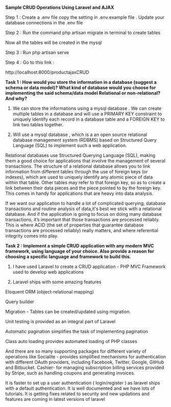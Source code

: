 **Sample CRUD Operations Using Laravel and AJAX**

Step 1 : Create a .env file copy the setting in .env.example file . 
Update your database connections in the .env file

Step 2 : Run the command php artisan migrate in terminal to create tables

Now all the tables will be created in the mysql

Step 3 : Run php artisan serve 

Step 4 : Go to this link : 

http://localhost:8000/productajaxCRUD



**Task 1 :
How would you store the information in a database (suggest a schema or data model)?
What kind of database would you choose for implementing the said schema/data model Relational or non-relational? And why?**

1. We can store the informations using a mysql database . We can create multiple tables in a database and will use a PRIMARY KEY constraint to uniquely identify each record in a database table and a FOREIGN KEY to link two tables together.


2. Will use a mysql database , which is a an open source relational database management system (RDBMS) based on Structured Query Language (SQL) to implement such a web application.

Relational databases use Structured Querying Language (SQL), making them a good choice for applications that involve the management of several transactions. The structure of a relational database allows you to link information from different tables through the use of foreign keys (or indexes), which are used to uniquely identify any atomic piece of data within that table. Other tables may refer to that foreign key, so as to create a link between their data pieces and the piece pointed to by the foreign key. This comes in handy for applications that are heavy into data analysis.

If we want our application to handle a lot of complicated querying, database transactions and routine analysis of data,it's best we stick with a relational database. And if the application is going to focus on doing many database transactions, it’s important that those transactions are processed reliably. This is where ACID (the set of properties that guarantee database transactions are processed reliably) really matters, and where referential integrity comes into play.

**Task 2 : 
Implement a simple CRUD application with any modern MVC framework, using language of your choice.
 Also provide a reason for choosing a specific language and framework to build this.**

1. I have used Laravel to create a CRUD application - PHP MVC Framework used to develop web applications 

2. Laravel ships with some amazing features 

Eloquent ORM (object-relational mapping)

Query builder

Migration - Tables can be created/updated using migration.

Unit testing is provided as an integral part of Laravel

Automatic pagination simplifies the task of implementing pagination

Class auto loading provides automated loading of PHP classes

And there are so many supporting packages for different variety of operations like 
Socialite - provides simplified mechanisms for authentication with different OAuth providers, including Facebook, Twitter, Google, GitHub and Bitbucket.
Cashier- for managing subscription billing services provided by Stripe, such as handling coupons and generating invoices.

It is faster to set up a user authentication ( login/register ) as laravel ships with a default authentication.
It is well documented and we have lots of tutorials.
It is getting fixes related to security and new updations and features are coming in latest versions of laravel

